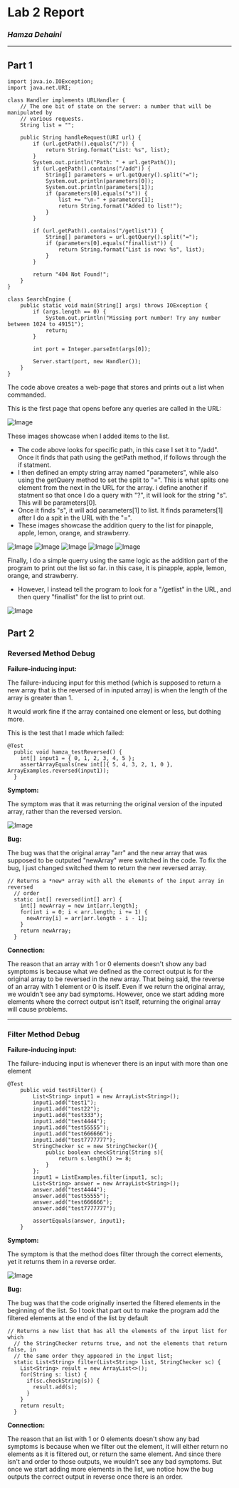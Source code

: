 # **Lab 2 Report**
### *Hamza Dehaini*

---

## Part 1

```
import java.io.IOException;
import java.net.URI;

class Handler implements URLHandler {
    // The one bit of state on the server: a number that will be manipulated by
    // various requests.
    String list = "";

    public String handleRequest(URI url) {
        if (url.getPath().equals("/")) {
            return String.format("List: %s", list);
        }
        System.out.println("Path: " + url.getPath());
        if (url.getPath().contains("/add")) {
            String[] parameters = url.getQuery().split("=");
            System.out.println(parameters[0]);
            System.out.println(parameters[1]);
            if (parameters[0].equals("s")) {
                list += "\n-" + parameters[1];
                return String.format("Added to list!");
            }
        }

        if (url.getPath().contains("/getlist")) {
            String[] parameters = url.getQuery().split("=");
            if (parameters[0].equals("finallist")) {
                return String.format("List is now: %s", list);
            }
        }

        return "404 Not Found!";
    }
}

class SearchEngine {
    public static void main(String[] args) throws IOException {
        if (args.length == 0) {
            System.out.println("Missing port number! Try any number between 1024 to 49151");
            return;
        }

        int port = Integer.parseInt(args[0]);

        Server.start(port, new Handler());
    }
}

```

The code above creates a web-page that stores and prints out a list when commanded.

This is the first page that opens before any queries are called in the URL:

![Image](pictures\labReport2\starttlist.JPG)

These images showcase when I added items to the list.
- The code above looks for specific path, in this case I set it to "/add". Once it finds that path using the getPath method, if follows through the if statment.
- I then defined an empty string array named "parameters", while also using the getQuery method to set the split to "=". This is what splits one element from the next in the URL for the array. i define another if statment so that once I do a query with "?", it will look for the string "s". This will be parameters[0].
- Once it finds "s", it will add parameters[1] to list. It finds parameters[1] after I do a spit in the URL with the "=".
- These images showcase the addition query to the list for pinapple, apple, lemon, orange, and strawberry.

![Image](pictures\labReport2\addeddpinaple.JPG)
![Image](pictures\labReport2\appleaddsfed.JPG)
![Image](pictures\labReport2\lemohjnadded.JPG)
![Image](pictures\labReport2\orangeasded.JPG)
![Image](pictures\labReport2\straawwberyueaded.JPG)

Finally, I do a simple querry using the same logic as the addition part of the program to print out the list so far. in this case, it is pinapple, apple, lemon, orange, and strawberry.
- However, I instead tell the program to look for a "/getlist" in the URL, and then query "finallist" for the list to print out.

![Image](pictures\labReport2\qurerryfinallists.JPG)

## Part 2

### Reversed Method Debug

**Failure-inducing input:**

The failure-inducing input for this method (which is supposed to return a new array that is the reversed of in inputed array) is when the length of the array is greater than 1.

It would work fine if the array contained one element or less, but dothing more.

This is the test that I made which failed:

```
@Test
  public void hamza_testReversed() {
    int[] input1 = { 0, 1, 2, 3, 4, 5 };
    assertArrayEquals(new int[]{ 5, 4, 3, 2, 1, 0 }, ArrayExamples.reversed(input1));
  }
```


**Symptom:**

The symptom was that it was returning the original version of the inputed array, rather than the reversed version.

![Image](pictures\labReport2\reverseSymptom15l.JPG)


**Bug:**

The bug was that the original array "arr" and the new array that was supposed to be outputed "newArray" were switched in the code. To fix the bug, I just changed switched them to return the new reversed array.

```
// Returns a *new* array with all the elements of the input array in reversed
  // order
  static int[] reversed(int[] arr) {
    int[] newArray = new int[arr.length];
    for(int i = 0; i < arr.length; i += 1) {
      newArray[i] = arr[arr.length - i - 1];
    }
    return newArray;
  }
```

**Connection:**

The reason that an array with 1 or 0 elements doesn't show any bad symptoms is because what we defined as the correct output is for the original array to be reversed in the new array. That being said, the reverse of an array with 1 element or 0 is itself. Even if we return the original array, we wouldn't see any bad symptoms. However, once we start adding more elements where the correct output isn't itself, returning the original array will cause problems.

---

### Filter Method Debug

**Failure-inducing input:**

The failure-inducing input is whenever there is an input with more than one element

```
@Test
    public void testFilter() {
        List<String> input1 = new ArrayList<String>();
        input1.add("test1");
        input1.add("test22");
        input1.add("test333");
        input1.add("test4444");
        input1.add("test55555");
        input1.add("test666666");
        input1.add("test7777777");
        StringChecker sc = new StringChecker(){
            public boolean checkString(String s){
                return s.length() >= 8;
            }
        };
        input1 = ListExamples.filter(input1, sc);
        List<String> answer = new ArrayList<String>();
        answer.add("test4444");
        answer.add("test55555");
        answer.add("test666666");
        answer.add("test7777777");
       
        assertEquals(answer, input1);
    }
```

**Symptom:**

The symptom is that the method does filter through the correct elements, yet it returns them in a reverse order.

![Image](pictures\labReport2\filterSymptom15l.JPG)


**Bug:**

The bug was that the code originally inserted the filtered elements in the beginning of the list. So I took that part out to make the program add the filtered elements at the end of the list by default	

```
// Returns a new list that has all the elements of the input list for which
  // the StringChecker returns true, and not the elements that return false, in
  // the same order they appeared in the input list;
  static List<String> filter(List<String> list, StringChecker sc) {
    List<String> result = new ArrayList<>();
    for(String s: list) {
      if(sc.checkString(s)) {
        result.add(s);
      }
    }
    return result;
  }
```

**Connection:**

The reason that an list with 1 or 0 elements doesn't show any bad symptoms is because when we filter out the element, it will either return no elements as it is filtered out, or return the same element. And since there isn't and order to those outputs, we wouldn't see any bad symptoms. But once we start adding more elements in the list, we notice how the bug outputs the correct output in reverse once there is an order.
